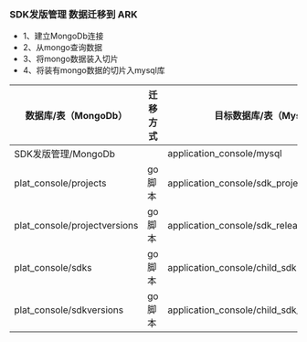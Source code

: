### SDK发版管理 数据迁移到 ARK
- 1、建立MongoDb连接 
- 2、从mongo查询数据 
- 3、将mongo数据装入切片 
- 4、将装有mongo数据的切片入mysql库

| 数据库/表（MongoDb）         | 迁移方式 | 目标数据库/表（Mysql）                       |
| ---------------------------- | -------- | -------------------------------------------- |
| SDK发版管理/MongoDb          |          | application_console/mysql                    |
| plat_console/projects        | go脚本   | application_console/sdk_project              |
| plat_console/projectversions | go脚本   | application_console/sdk_release_record       |
| plat_console/sdks            | go脚本   | application_console/child_sdk                |
| plat_console/sdkversions     | go脚本   | application_console/child_sdk_release_record |
